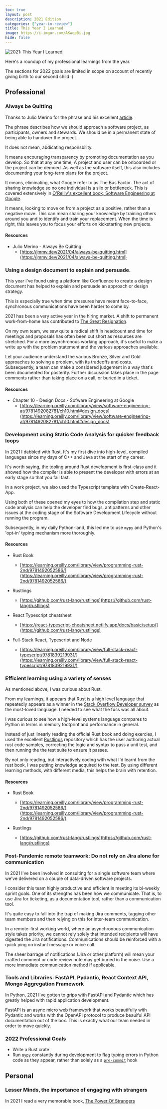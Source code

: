 ```yaml
---
toc: true
layout: post
description: 2021 Edition
categories: ["year-in-review"]
title: This Year I Learned
image: https://i.imgur.com/AKwcpBi.jpg
hide: false
---
```


![](https://i.imgur.com/AKwcpBi.jpg "2021: This Year I Learned")

Here's a roundup of my professional learnings from the year.

The sections for 2022 goals are limited in scope on account of recently giving birth to our second child :)

## Professional

### Always be Quitting

Thanks to Julio Merino for the phrase and his excellent [article](https://jmmv.dev/2021/04/always-be-quitting.html).

The phrase describes how we should approach a software project, as participants, owners and stewards. We should be in a permanent state of being able to handover the project.

It does not mean, abdicating responsbility.

It means encouraging transparency by promoting documentation as you develop. So that at any one time, A project and user can be onboarded or the project can be demoed. As well as the software itself, this also includes documenting your long-term plans for the project.

It means, eliminating, what Google refer to as The Bus Factor. The act of sharing knowledge so no one individual is a silo or bottleneck. This is covered extensively in [O'Reilly's excellent book, Software Engineering at Google](https://learning.oreilly.com/library/view/software-engineering-at/9781492082781/).

It means, looking to move on from a project as a positive, rather than a negative move. This can mean sharing your knowledge by training others around you and to identify and train your replacement. When the time is right, this leaves you to focus your efforts on kickstarting new projects.

#### Resources

- Julio Merino - Always Be Quitting
  - [https://jmmv.dev/2021/04/always-be-quitting.html](https://jmmv.dev/2021/04/always-be-quitting.html)

### Using a design document to explain and persuade.

This year I've found using a platform like Confluence to create a design document has helped to explain and persuade an approach or design strategy.

This is especially true when time pressures have meant face-to-face, synchronous communications have been harder to come by.

2021 has been a very active year in the hiring market. A shift to permanent work-from-home has contributed to [The Great Resignation](https://hbr.org/2021/09/who-is-driving-the-great-resignation).

On my own team, we saw quite a radical shift in headcount and time for meetings and proposals has often been cut short as resources are stretched. For a more asynchronous working approach, it's useful to make a write up with the problem statement and the various approaches available.

Let your audience understand the various Bronze, Silver and Gold approaches to solving a problem, with its tradeoffs and costs. Subsequently, a team can make a considered judgement in a way that's been documented for posterity. Further discussion takes place in the page comments rather than taking place on a call, or buried in a ticket.

#### Resources

- Chapter 10 - Design Docs - Sofware Engineering at Google
  - [https://learning.oreilly.com/library/view/software-engineering-at/9781492082781/ch10.html#design_docs](https://learning.oreilly.com/library/view/software-engineering-at/9781492082781/ch10.html#design_docs)

### Development using Static Code Analysis for quicker feedback loops

In 2021 I dabbled with Rust. It's my first dive into high-level, compiled languages since my days of C++ and Java at the start of my career.

It's worth saying, the tooling around Rust development is first-class and it showed how the compiler is able to present the developer with errors at an early stage so that you fail fast.

In a work project, we also used the Typescript template with Create-React-App.

Using both of these opened my eyes to how the compilation step and static code analysis can help the developer find bugs, antipatterns and other issues at the coding stage of the Software Development Lifecycle without running the program.

Subsequently, in my daily Python-land, this led me to use `mypy` and Python's 'opt-in' typing mechanism more thoroughly.

#### Resources

- Rust Book

  - [https://learning.oreilly.com/library/view/programming-rust-2nd/9781492052586/](https://learning.oreilly.com/library/view/programming-rust-2nd/9781492052586/)

- Rustlings

  - [https://github.com/rust-lang/rustlings](https://github.com/rust-lang/rustlings)

- React Typescript cheatsheet

  - [https://react-typescript-cheatsheet.netlify.app/docs/basic/setup/](https://github.com/rust-lang/rustlings)

- Full-Stack React, Typescript and Node
  - [https://learning.oreilly.com/library/view/full-stack-react-typescript/9781839219931/](https://learning.oreilly.com/library/view/full-stack-react-typescript/9781839219931/)

### Efficient learning using a variety of senses

As mentioned above, I was curious about Rust.

From my learnings, it appears that Rust is a high level language that repeatedly appears as a winner in the [Stack Overflow Developer survey](https://insights.stackoverflow.com/survey/2021#most-loved-dreaded-and-wanted-language-love-dread) as the most-loved language. I needed to see what the fuss was all about.

I was curious to see how a high-level systems language compares to Python in terms in memory footprint and performance in general.

Instead of just linearly reading the official Rust book and doing exercies, I used the excellent [Rustlings](https://github.com/rust-lang/rustlings) repository which has the user authoring actual rust code samples, correcting the logic and syntax to pass a unit test, and then running the the test suite to ensure it passes.

By not only reading, but interactively coding with what I'd learnt from the rust book, I was putting knowledge acquired to the test. By using different learning methods, with different media, this helps the brain with retention.

#### Resources

- Rust Book

  - [https://learning.oreilly.com/library/view/programming-rust-2nd/9781492052586/](https://learning.oreilly.com/library/view/programming-rust-2nd/9781492052586/)

- Rustlings

  - [https://github.com/rust-lang/rustlings](https://github.com/rust-lang/rustlings)

### Post-Pandemic remote teamwork: Do not rely on Jira alone for communication

In 2021 I've been involved in consulting for a single software team where we've delivered on a couple of data-driven software projects.

I consider this team highly productive and efficient in meeting its bi-weekly sprint goals. One of its strengths has been how we communicate. That is, to use Jira for ticketing, as a documentation tool, rather than a communication tool.

It's quite easy to fall into the trap of making Jira comments, tagging other team members and then relying on this for inter-team communication.

In a remote-first working world, where an asynchronous communication style takes priority, we cannot rely solely that intended recipients will have digested the Jira notifications. Communications should be reinforced with a quick ping on instant message or voice call.

The sheer barrage of notifications (Jira or other platform) will mean your crafted comment or code review note may get buried in the noise. Use a more immediate communication method if applicable.

### Tools and Libraries: FastAPI, Pydantic, React Context API, Mongo Aggregation Framework

In Python, 2021 I've gotten to grips with FastAPI and Pydantic which has greatly helped with rapid application development.

FastAPI is an async micro web framework that works beautifully with Pydantic and works with the OpenAPI protocol to produce beauiful API documentation out of the box. This is exactly what our team needed in order to move quickly.

<!-- In frontend land, we've reafactored -->

### 2022 Professional Goals

- Write a Rust crate
- Run [`mypy`](http://www.mypy-lang.org/) constantly during development to flag typing errors in Python code as they appear, rather than solely as a [`pre-commit`](https://pre-commit.com/) hook

## Personal

### Lesser Minds, the importance of engaging with strangers

In 2021 I read a very memorable book, [The Power Of Strangers](https://www.goodreads.com/book/show/58377159-the-power-of-strangers?ac=1&from_search=true&qid=RGzexHIQnx&rank=1)

<!--
### Standing desks work well for me

Lorem Ipsum ..

### Parenting: Your childhood experiences and behaviours carried over for you to repeat as a parent

Lorem Ipsum ..

### The role of listening in healthy relationships

Lorem Ipsum ..

### Be a strict gatekeeper for the media you consume.

Lorem Ipsum ..

### Parenting: Importance of apology

Lorem Ipsum ..

-->
